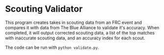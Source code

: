 # Scouting Validator

This program creates takes in scouting data from an FRC event and compares it with data from The Blue Alliance to validate it's accuracy. When completed, it will output corrected scouting data, a list of the top matches with inaccurate scouting data, and an accuracy index for each scout.

The code can be run with `python validate.py`.